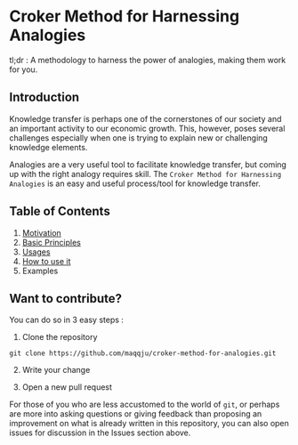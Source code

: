 # Croker Method for Harnessing Analogies
tl;dr : A methodology to harness the power of analogies, making them work for you.

## Introduction
Knowledge transfer is perhaps one of the cornerstones of our society and an important activity to our economic growth. This, however, poses several challenges especially when one is trying to explain new or challenging knowledge elements.

Analogies are a very useful tool to facilitate knowledge transfer, but coming up with the right analogy requires skill. The ``Croker Method for Harnessing Analogies`` is an easy and useful process/tool for knowledge transfer.

## Table of Contents
1. [Motivation](/motivation/motivation.md)
2. [Basic Principles](/principles/principles.md)
3. [Usages](/usages/usages.md)
4. [How to use it](/howto/howto.md)
5. Examples

## Want to contribute?
You can do so in 3 easy steps :


1. Clone the repository

``git clone https://github.com/maqqju/croker-method-for-analogies.git``

2. Write your change

3. Open a new pull request


For those of you who are less accustomed to the world of ``git``, or perhaps are more into asking questions or giving feedback than proposing an improvement on what is already written in this repository, you can also open issues for discussion in the Issues section above.

